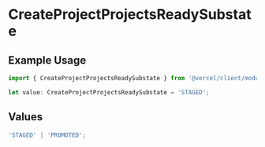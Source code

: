 # CreateProjectProjectsReadySubstate

## Example Usage

```typescript
import { CreateProjectProjectsReadySubstate } from '@vercel/client/models/operations';

let value: CreateProjectProjectsReadySubstate = 'STAGED';
```

## Values

```typescript
'STAGED' | 'PROMOTED';
```
